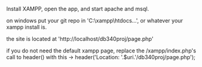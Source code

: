 Install XAMPP, open the app, and start apache and msql.

on windows put your git repo in 'C:\xampp\htdocs\...', or whatever your xampp install is.

the site is located at 'http://localhost/db340proj/page.php'

if you do not need the default xampp page, replace the /xampp/index.php's call to header() with this -> header('Location: '.$uri.'/db340proj/page.php');